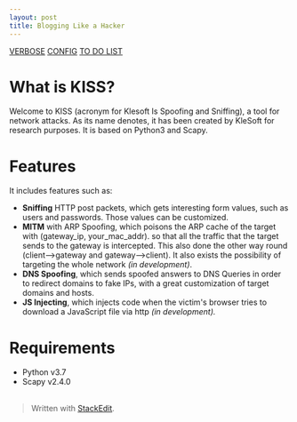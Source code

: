 ```yaml
---
layout: post
title: Blogging Like a Hacker
---
```


<a href="verbose">VERBOSE</a>
<a href="config">CONFIG</a>
<a href="to_do_list">TO DO LIST</a>

# What is KISS?
Welcome to KISS (acronym for Klesoft Is Spoofing and Sniffing), a tool for network attacks. As its name denotes, it has been created by KleSoft for research purposes. It is based on Python3 and Scapy.

# Features
 It includes features such as:
 - **Sniffing** HTTP post packets, which gets interesting form values, such as users and passwords. Those values can be customized.
 - **MITM** with ARP Spoofing, which poisons the ARP cache of the target with (gateway_ip, your_mac_addr). so that all the traffic that the target sends to the gateway is intercepted. This also done the other way round (client-->gateway and gateway-->client). It also exists the possibility of targeting the whole network *(in development)*.  
 - **DNS Spoofing**, which sends spoofed answers to DNS Queries in order to redirect domains to fake IPs, with a great customization of target domains and hosts.
 - **JS Injecting**, which injects code when the victim's browser tries to download a JavaScript file via http *(in development).*



# Requirements
- Python v3.7
- Scapy v2.4.0
<br><br>
> Written with [StackEdit](https://stackedit.io/).
